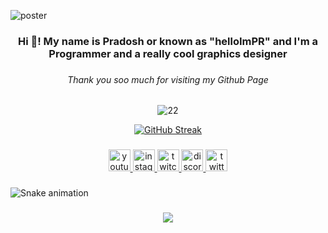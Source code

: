 ![poster](https://user-images.githubusercontent.com/69463173/159645633-6096a6ed-b759-4ad9-879c-df36cd008cfe.png)

<h3 align="center">Hi 👋! My name is Pradosh or known as "helloImPR" and I'm a Programmer and a really cool graphics designer</h3>

###

<h6 align="center">Thank you soo much for visiting my Github Page</h6>

###

<div align="center">
  
![22](https://github-readme-stats.vercel.app/api?hide_title=false&hide_rank=false&show_icons=true&include_all_commits=true&count_private=true&disable_animations=false&theme=dracula&locale=en&hide_border=false&username=pradosh-arduino)  
  
[![GitHub Streak](https://streak-stats.demolab.com?user=pradosh-arduino&theme=radical&hide_border=true&date_format=j%20M%5B%20Y%5D)](https://git.io/streak-stats)
</div>

###

<div align="center">
  <a href="https://www.youtube.com/channel/UC--vE8xV5vTVl4UMSq-q5ZA" target="_blank">
    <img src="https://img.shields.io/static/v1?message=Youtube&logo=youtube&label=&color=FF0000&logoColor=white&labelColor=&style=for-the-badge" height="35" alt="youtube logo"  />
  </a>
  <a href="https://www.instagram.com/pradosh.3d/" target="_blank">
    <img src="https://img.shields.io/static/v1?message=Instagram&logo=instagram&label=&color=E4405F&logoColor=white&labelColor=&style=for-the-badge" height="35" alt="instagram logo"  />
  </a>
  <a href="https://www.twitch.tv/itspradoshgame" target="_blank">
    <img src="https://img.shields.io/static/v1?message=Twitch&logo=twitch&label=&color=9146FF&logoColor=white&labelColor=&style=for-the-badge" height="35" alt="twitch logo"  />
  </a>
  <a href="https://discord.gg/ChP4RMgcKG" target="_blank">
    <img src="https://img.shields.io/static/v1?message=Discord&logo=discord&label=&color=7289DA&logoColor=white&labelColor=&style=for-the-badge" height="35" alt="discord logo"  />
  </a>
  <a href="https://twitter.com/PradoshGame" target="_blank">
    <img src="https://img.shields.io/static/v1?message=Twitter&logo=twitter&label=&color=1DA1F2&logoColor=white&labelColor=&style=for-the-badge" height="35" alt="twitter logo"  />
  </a>
</div>

###

![Snake animation](https://github.com/pradosh-arduino/pradosh-arduino/blob/output/github-contribution-grid-snake.svg)

###

<div align="center">
  <img src="https://profile-counter.glitch.me/pradosh-arduino/count.svg?"  />
</div>

###
